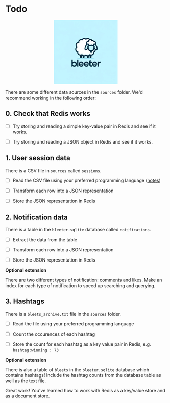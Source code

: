 # Todo

<p align="center">
  <img width="200px" src="logo.png" />
</p>

There are some different data sources in the `sources` folder. We'd recommend
working in the following order:

## 0. Check that Redis works

- [ ] Try storing and reading a simple key-value pair in Redis and see if it
      works.

- [ ] Try storing and reading a JSON object in Redis and see if it works.

## 1. User session data

There is a CSV file in `sources` called `sessions`.

- [ ] Read the CSV file using your preferred programming language ([notes]())

- [ ] Transform each row into a JSON representation

- [ ] Store the JSON representation in Redis

## 2. Notification data

There is a table in the `bleeter.sqlite` database called `notifications`.

- [ ] Extract the data from the table

- [ ] Transform each row into a JSON representation

- [ ] Store the JSON representation in Redis

**Optional extension**

There are two different types of notification: comments and likes. Make an index
for each type of notification to speed up searching and querying.

## 3. Hashtags

There is a `bleets_archive.txt` file in the `sources` folder.

- [ ] Read the file using your preferred programming language

- [ ] Count the occurences of each hashtag

- [ ] Store the count for each hashtag as a key value pair in Redis, e.g.
      `hashtag:winning : 73`

**Optional extension**

There is also a table of `bleets` in the `bleeter.sqlite` database which
contains hashtags! Include the hashtag counts from the database table as well as
the text file.

Great work! You've learned how to work with Redis as a key/value store and as a
document store.
